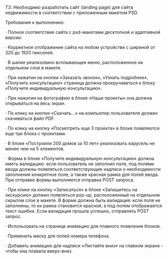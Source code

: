 ТЗ:
Необходимо разработать сайт (landing page) для сайта недвижимости в соответствии с приложенным макетом PSD.

Требования к выполнению:

·	Полное соответствие сайта с psd-макетами десктопной и адаптивной версии.

·	Корректное отображение сайта на любом устройстве с шириной от 320 до 1920 пикселей.

·	В шапке реализовано всплывающее меню, расположенное на отдельном слое в макете.

·	При нажатии на кнопки «Заказать звонок», «Узнать подробнее», «Получить консультацию» страница должна прокручиваться к блоку «Получите индивидуальную консультацию».

·	При нажатии на фотографию в блоке «Наши проекты» она должна открываться на весь экран.

·	По клику на кнопки «Скачать…» на компьютер пользователя должен скачиваться файл PDF.

·	По клику на кнопку «Посмотреть еще 3 проекта» в блоке появляются еще три блока с проектами.

·	В блоке «Построили 200 домов за 10 лет» реализовать карусель не менее чем на 5 элементов.

·	Форма в блоке «Получите индивидуальную консультацию» должна иметь валидацию: если пользователь не заполнил поля, под полями ввода должны появляться соответствующие надписи о необходимости заполнения конкретное поле,
а также красная рамка для полей ввода. При отправке формы выполняется отправка POST запроса.

·	При клике на кнопку «Записаться» в блоке «Запишитесь на экскурсию» должен появляться pop-up, расположенный на отдельном скрытом слое в макете. В форме должна быть валидация: если поля не заполнены, то их рамка становится красной, а под полем отображается текст ошибки.
Если валидация прошла успешно, отправлять POST запрос.

·	Использовать на странице анимацию для плавного появления блоков.

·	Применить маску для полей номера телефона.

·	Добавить анимацию для надписи «Листайте вниз» на главном экране - чтобы она плавала вверх-вниз.
